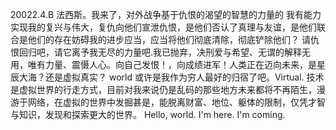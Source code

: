 20022.4.B 法西斯。我来了，对外战争基于仇恨的渴望的智慧的力量的 我有能力实现我的复兴与伟大，复仇向他们宣泄仇恨，是他们否认了真理与友谊，是他们联合是他们的存在妨碍我的进步应当，应当将他们彻底清除，彻底铲除他们？ 请仇恨回归吧，请它离予我无尽的力量吧.我已抛弃，决刑爱与希望、无谓的解释无用，唯有力量、震慑人心。向自己发恨！，向成绩进军！人类正在迈向未来，是星辰大海？还是虚拟真实？
world 或许是我作为穷人最好的归宿了吧。Virtual.
技术是虚拟世界的行走方式，目前对我来说仍是乱码的那些地方未来都将不再陌生，漫游于网络，在虚拟的世界中发掘甚是，能脱离财富、地位、躯体的限制，仅凭才智与知识，发现和探索更大的世界。
Hello, world. I'm here. I'm coming.
